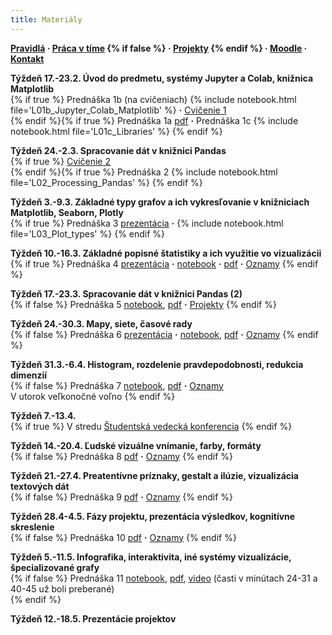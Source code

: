 ```yaml
---
title: Materiály
---
```


**[Pravidlá](./Rules.md) · [Práca v tíme](./Groups.md) {% if false %} · [Projekty](./Projects.md) {% endif %} · [Moodle](https://moodle.uniba.sk/course/view.php?id=3421) · [Kontakt](./Contact.md)**

**Týždeň 17.-23.2. Úvod do predmetu, systémy Jupyter a Colab, knižnica Matplotlib**<br>{% if true %}
Prednáška 1b (na cvičeniach) {% include notebook.html file='L01b_Jupyter_Colab_Matplotlib' %} **·**
[Cvičenie 1](./Tutorial1.md)<br> {% endif %}{% if true %}
Prednáška 1a [pdf](./pdf/L01a_visualization_history.pdf) **·** 
Prednáška 1c {% include notebook.html file='L01c_Libraries' %}
{% endif %}

**Týždeň 24.-2.3. Spracovanie dát v knižnici Pandas**<br>{% if true %}
[Cvičenie 2](./Tutorial2.md)<br>{% endif %}{% if true %}
Prednáška 2 {% include notebook.html file='L02_Processing_Pandas' %}
{% endif %}

**Týždeň 3.-9.3. Základné typy grafov a ich vykresľovanie v knižniciach Matplotlib, Seaborn, Plotly**<br>{% if true %}
Prednáška 3 [prezentácia](./pdf/L03a_Plot_types.pdf)  **·**  {% include notebook.html file='L03_Plot_types' %}
{% endif %}

**Týždeň 10.-16.3. Základné popisné štatistiky a ich využitie vo vizualizácii**<br>{% if true %}
Prednáška 4 [prezentácia](./pdf/L04a_Summary_statistics.pdf)  **·** [notebook](https://colab.research.google.com/github/bbrejova/viz/blob/master/notebooks/L04_Summary_statistics.ipynb) **·** [pdf](./pdf/L04_Summary_statistics.pdf) **·**  [Oznamy](./L04-notes.md)
{% endif %}

**Týždeň 17.-23.3. Spracovanie dát v knižnici Pandas (2)**<br>{% if false %}
Prednáška 5 [notebook](https://colab.research.google.com/github/bbrejova/viz/blob/master/notebooks/L05_Pandas_2.ipynb), [pdf](./pdf/L05_Pandas_2.pdf) **·** [Projekty](./Projects.md)
{% endif %}

**Týždeň 24.-30.3. Mapy, siete, časové rady**<br>{% if false %}
Prednáška 6 [prezentácia](./pdf/L06a_Maps_etc.pdf)  **·** [notebook](https://colab.research.google.com/github/bbrejova/viz/blob/master/notebooks/L06_Maps_etc.ipynb), [pdf](./pdf/L06_Maps_etc.pdf) **·**  [Oznamy](./L06-notes.md)
{% endif %}

**Týždeň 31.3.-6.4. Histogram, rozdelenie pravdepodobnosti, redukcia dimenzií**<br>{% if false %}
Prednáška 7 [notebook](https://colab.research.google.com/github/bbrejova/viz/blob/master/notebooks/L07_More_statistics.ipynb), [pdf](./pdf/L07_More_statistics.pdf) **·** [Oznamy](./L07-notes.md)<br>
V utorok veľkonočné voľno
{% endif %}

**Týždeň 7.-13.4.**<br>{% if true %}
V stredu [Študentská vedecká konferencia](https://zona.fmph.uniba.sk/studentska-vedecka-konferencia/)
{% endif %}

**Týždeň 14.-20.4. Ľudské vizuálne vnímanie, farby, formáty**<br>{% if false %}
Prednáška 8 [pdf](./pdf/L08_Perception_colors.pdf) **·** [Oznamy](./L08-notes.md)
{% endif %}

**Týždeň 21.-27.4. Preatentívne príznaky, gestalt a ilúzie, vizualizácia textových dát**<br>{% if false %}
Prednáška 9 [pdf](./pdf/L09_Preattentive_and_Gestalt.pdf) **·** [Oznamy](./L09-notes.md)
{% endif %}

**Týždeň 28.4-4.5. Fázy projektu, prezentácia výsledkov, kognitívne skreslenie**<br>{% if false %}
Prednáška 10 [pdf](./pdf/L10_Presentation.pdf) **·** [Oznamy](./L10-notes.md)
{% endif %}

**Týždeň 5.-11.5. Infografika, interaktivita, iné systémy vizualizácie, špecializované grafy**<br>{% if false %}
Prednáška 11 [notebook](https://colab.research.google.com/github/bbrejova/viz/blob/master/notebooks/L11_Miscelaneous.ipynb), [pdf](./pdf/L11_Miscelaneous.pdf), [video](https://youtu.be/yW-qopCn5fw) (časti v minútach 24-31 a 40-45 už boli preberané) <!-- **·** [Oznamy](./L11-notes.md)--><br>
{% endif %}

**Týždeň 12.-18.5. Prezentácie projektov**
